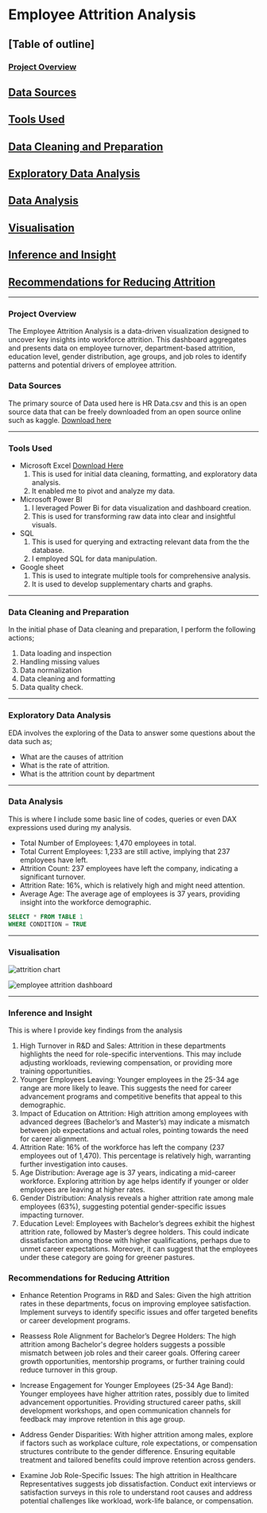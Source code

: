 # Employee Attrition Analysis 

## [Table of outline]
### [Project Overview](#project-overview)
## [Data Sources](#data-sources)
## [Tools Used](#tools-used)
## [Data Cleaning and Preparation](#data-cleaning-preparation)
## [Exploratory Data Analysis](#exploratory-data-analysis)
## [Data Analysis](#data-analysis) 
## [Visualisation](#visualisation)
## [Inference and Insight](#inference-insight)
## [Recommendations for Reducing Attrition](#recommendations-for-reducing-attrition)

---
### Project Overview
The Employee Attrition Analysis is a data-driven visualization designed to uncover key insights into workforce attrition. This dashboard aggregates and presents data on employee turnover, department-based attrition, education level, gender distribution, age groups, and job roles to identify patterns and potential drivers of employee attrition.

### Data Sources
 The primary source of Data used here is HR Data.csv and this is an open source data that can be freely downloaded from an open source online such as kaggle. [Download here](http://www.kaggle.com) 

---
### Tools Used
- Microsoft Excel [Download Here](http://www.microsoft.com)
  1. This is used for initial data cleaning, formatting, and exploratory data analysis.
  2. It enabled me to pivot and analyze my data.
- Microsoft Power BI
  1. I leveraged Power Bi for data visualization and dashboard creation.
  2. This is used for transforming raw data into clear and insightful visuals.
- SQL
  1. This is used for querying and extracting relevant data from the the database.
  2. I employed SQL for  data manipulation.
- Google sheet     
  1. This is used to integrate multiple tools for comprehensive analysis.
  2. It is used to develop supplementary charts and graphs.
--- 
### Data Cleaning and Preparation
In the initial phase of Data cleaning and preparation, I perform the following actions;
  1. Data loading and inspection
  2. Handling missing values
  3. Data normalization
  4. Data cleaning and formatting
  5. Data quality check.
---
### Exploratory Data Analysis
EDA involves the exploring of the Data to answer some questions about the data such as;
  - What are the causes of attrition
  - What is the rate of attrition.
  - What is the attrition count by department
---
### Data Analysis 

This is where I include some basic line of codes, queries or even DAX expressions used during my analysis. 

 - Total Number of Employees: 1,470 employees in total.
 - Total Current Employees: 1,233 are still active, implying that 237 employees have left.
 - Attrition Count: 237 employees have left the company, indicating a significant turnover.
 - Attrition Rate: 16%, which is relatively high and might need attention.
 - Average Age: The average age of employees is 37 years, providing insight into the workforce demographic.

  ```SQL
SELECT * FROM TABLE 1
WHERE CONDITION = TRUE
```

---
### Visualisation

![attrition chart](https://github.com/user-attachments/assets/a114a4b2-98f1-4a3e-9daf-a163e1a22c5b)

![employee attrition dashboard](https://github.com/user-attachments/assets/1c949ebd-06da-47f8-bc8a-a564372ebdb3)

---
### Inference and Insight
This is where I provide key findings from the analysis

  1. High Turnover in R&D and Sales: Attrition in these departments highlights the need for role-specific interventions. This may include adjusting workloads, reviewing compensation, or providing more training opportunities.
  2. Younger Employees Leaving: Younger employees in the 25-34 age range are more likely to leave. This suggests the need for career advancement programs and competitive benefits that appeal to this demographic.
  3. Impact of Education on Attrition: High attrition among employees with advanced degrees (Bachelor’s and Master’s) may indicate a mismatch between job expectations and actual roles, pointing towards the need for career alignment.
  4. Attrition Rate: 16% of the workforce has left the company (237 employees out of 1,470). This percentage is relatively high, warranting further investigation into causes.
  5. Age Distribution: Average age is 37 years, indicating a mid-career workforce. Exploring attrition by age helps identify if younger or older employees are leaving at higher rates.
  6. Gender Distribution: Analysis reveals a higher attrition rate among male employees (63%), suggesting potential gender-specific issues impacting turnover.
  7. Education Level: Employees with Bachelor’s degrees exhibit the highest attrition rate, followed by Master’s degree holders. This could indicate dissatisfaction among those with higher qualifications, perhaps due to unmet career expectations. Moreover, it can suggest that the employees under these category are going for greener pastures.

### Recommendations for Reducing Attrition
 - Enhance Retention Programs in R&D and Sales: Given the high attrition rates in these departments, focus on improving employee satisfaction. Implement surveys to identify specific issues and offer targeted benefits or career development programs.

 - Reassess Role Alignment for Bachelor’s Degree Holders: The high attrition among Bachelor's degree holders suggests a possible mismatch between job roles and their career goals. Offering career growth opportunities, mentorship programs, or further training could reduce turnover in this group.

 - Increase Engagement for Younger Employees (25-34 Age Band): Younger employees have higher attrition rates, possibly due to limited advancement opportunities. Providing structured career paths, skill development workshops, and open communication channels for feedback may improve retention in this age group.

 - Address Gender Disparities: With higher attrition among males, explore if factors such as workplace culture, role expectations, or compensation structures contribute to the gender difference. Ensuring equitable treatment and tailored benefits could improve retention across genders.

 - Examine Job Role-Specific Issues: The high attrition in Healthcare Representatives suggests job dissatisfaction. Conduct exit interviews or satisfaction surveys in this role to understand root causes and address potential challenges like workload, work-life balance, or compensation.



   
